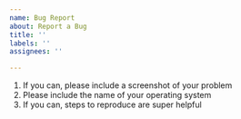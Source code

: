 ```yaml
---
name: Bug Report
about: Report a Bug
title: ''
labels: ''
assignees: ''

---
```


1) If you can, please include a screenshot of your problem
2) Please include the name of your operating system
3) If you can, steps to reproduce are super helpful
